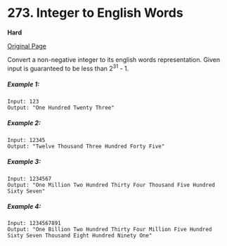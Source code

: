 # 273. Integer to English Words

**Hard**

[Original Page](https://leetcode.com/problems/integer-to-english-words/)

Convert a non-negative integer to its english words representation. Given input is guaranteed to be less than 2<sup>31</sup> - 1.

##### Example 1:
```
Input: 123
Output: "One Hundred Twenty Three"
```

##### Example 2: 
```
Input: 12345
Output: "Twelve Thousand Three Hundred Forty Five"
```

##### Example 3:
```
Input: 1234567
Output: "One Million Two Hundred Thirty Four Thousand Five Hundred Sixty Seven"
```

##### Example 4: 
```
Input: 1234567891
Output: "One Billion Two Hundred Thirty Four Million Five Hundred Sixty Seven Thousand Eight Hundred Ninety One"
```
